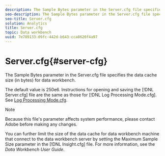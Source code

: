 ```yaml
---
description: The Sample Bytes parameter in the Server.cfg file specifies the data cache size (in bytes) for data workbench.
seo-description: The Sample Bytes parameter in the Server.cfg file specifies the data cache size (in bytes) for data workbench.
seo-title: Server.cfg
solution: Analytics
title: Server.cfg
topic: Data workbench
uuid: 7e789133-09fc-442d-b643-cca8620f4a97
---
```


# Server.cfg{#server-cfg}

The Sample Bytes parameter in the Server.cfg file specifies the data cache size (in bytes) for data workbench.

The default value is 250e6. Instructions for opening and saving the [!DNL Server.cfg] file are the same as those for [!DNL Log Processing Mode.cfg]. See [Log Processing Mode.cfg](../../../home/c-dataset-const-proc/c-add-config-files/t-log-proc-mode.md#task-e530907cb34f488182afe625e6d9e44a).

>[!NOTE]
>
>Because this file's parameter affects system performance, please contact Adobe before making any changes.

You can further limit the size of the data cache for data workbench machine that connect to the data workbench server by setting the Maximum Sample Size parameter in the [!DNL Insight.cfg] file. For more information, see the *Data Workbench User Guide*. 
